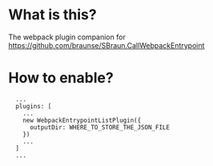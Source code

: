 What is this?
=============

The webpack plugin companion for https://github.com/braunse/SBraun.CallWebpackEntrypoint

How to enable?
==============

```
  ...
  plugins: [
    ...
    new WebpackEntrypointListPlugin({
      outputDir: WHERE_TO_STORE_THE_JSON_FILE
    })
    ...
  ]
  ...
```
